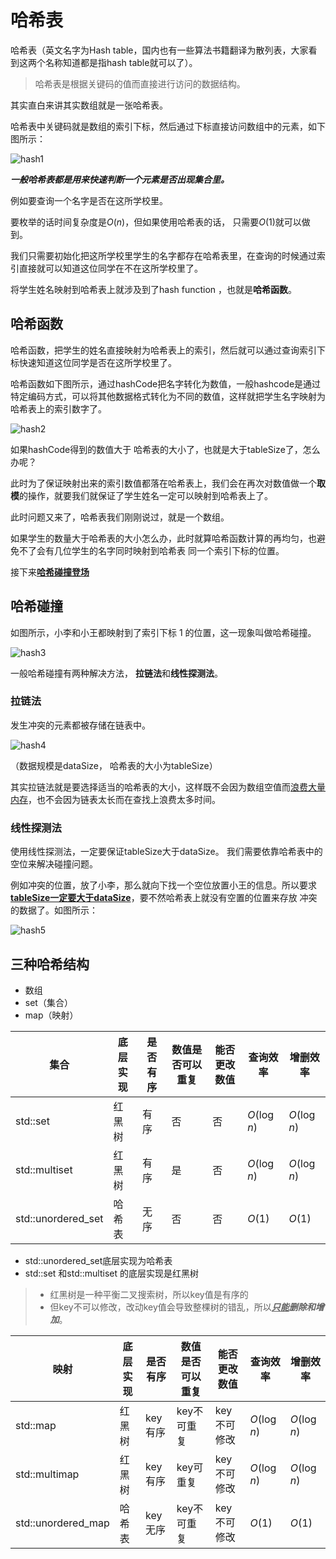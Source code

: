 # 哈希表

哈希表（英文名字为Hash table，国内也有一些算法书籍翻译为散列表，大家看到这两个名称知道都是指hash table就可以了）。

> 哈希表是根据关键码的值而直接进行访问的数据结构。

其实直白来讲其实数组就是一张哈希表。

哈希表中关键码就是数组的索引下标，然后通过下标直接访问数组中的元素，如下图所示：

![hash1](哈希表1.png)

***一般哈希表都是用来快速判断一个元素是否出现集合里。***

例如要查询一个名字是否在这所学校里。

要枚举的话时间复杂度是$O(n)$，但如果使用哈希表的话， 只需要$O(1)$就可以做到。

我们只需要初始化把这所学校里学生的名字都存在哈希表里，在查询的时候通过索引直接就可以知道这位同学在不在这所学校里了。

将学生姓名映射到哈希表上就涉及到了hash function ，也就是**哈希函数**。

## 哈希函数

哈希函数，把学生的姓名直接映射为哈希表上的索引，然后就可以通过查询索引下标快速知道这位同学是否在这所学校里了。

哈希函数如下图所示，通过hashCode把名字转化为数值，一般hashcode是通过特定编码方式，可以将其他数据格式转化为不同的数值，这样就把学生名字映射为哈希表上的索引数字了。

![hash2](哈希表2.png)

如果hashCode得到的数值大于 哈希表的大小了，也就是大于tableSize了，怎么办呢？

此时为了保证映射出来的索引数值都落在哈希表上，我们会在再次对数值做一个**取模**的操作，就要我们就保证了学生姓名一定可以映射到哈希表上了。

此时问题又来了，哈希表我们刚刚说过，就是一个数组。

如果学生的数量大于哈希表的大小怎么办，此时就算哈希函数计算的再均匀，也避免不了会有几位学生的名字同时映射到哈希表 同一个索引下标的位置。

接下来<u>**哈希碰撞登场**</u>

## 哈希碰撞

如图所示，小李和小王都映射到了索引下标 1 的位置，这一现象叫做哈希碰撞。

![hash3](哈希表3.png)

一般哈希碰撞有两种解决方法， **拉链法**和**线性探测法**。

### 拉链法

发生冲突的元素都被存储在链表中。

![hash4](哈希表4.png)

（数据规模是dataSize， 哈希表的大小为tableSize）

其实拉链法就是要选择适当的哈希表的大小，这样既不会因为数组空值而<u>浪费大量内存</u>，也不会因为链表太长而在查找上浪费太多时间。

### 线性探测法

使用线性探测法，一定要保证tableSize大于dataSize。 我们需要依靠哈希表中的空位来解决碰撞问题。

例如冲突的位置，放了小李，那么就向下找一个空位放置小王的信息。所以要求<u>**tableSize一定要大于dataSize**</u>，要不然哈希表上就没有空置的位置来存放 冲突的数据了。如图所示：

![hash5](哈希表5.png)

## 三种哈希结构

* 数组
* set（集合）
* map（映射）

| 集合               | 底层实现 | 是否有序 | 数值是否可以重复 | 能否更改数值 | 查询效率    | 增删效率    |
| ------------------ | -------- | -------- | ---------------- | ------------ | ----------- | ----------- |
| std::set           | 红黑树   | 有序     | 否               | 否           | $O(\log n)$ | $O(\log n)$ |
| std::multiset      | 红黑树   | 有序     | 是               | 否           | $O(\log n)$ | $O(\log n)$ |
| std::unordered_set | 哈希表   | 无序     | 否               | 否           | $O(1)$      | $O(1)$      |

* std::unordered_set底层实现为哈希表
* std::set 和std::multiset 的底层实现是红黑树
> * 红黑树是一种平衡二叉搜索树，所以key值是有序的
> * 但key不可以修改，改动key值会导致整棵树的错乱，所以<u>***只能***</u>***删除和增加***。


| 映射               | 底层实现 | 是否有序 | 数值是否可以重复 | 能否更改数值 | 查询效率    | 增删效率    |
| ------------------ | -------- | -------- | ---------------- | ------------ | ----------- | ----------- |
| std::map           | 红黑树   | key有序  | key不可重复      | key不可修改  | $O(\log n)$ | $O(\log n)$ |
| std::multimap      | 红黑树   | key有序  | key可重复        | key不可修改  | $O(\log n)$ | $O(\log n)$ |
| std::unordered_map | 哈希表   | key无序  | key不可重复      | key不可修改  | $O(1)$      | $O(1)$      |
